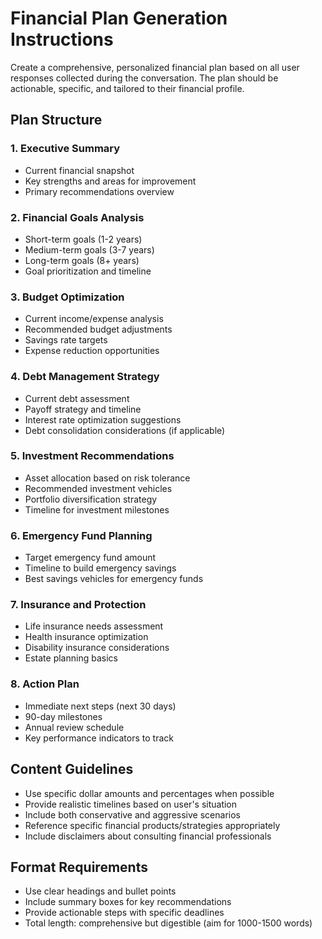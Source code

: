 # Financial Plan Generation Instructions

Create a comprehensive, personalized financial plan based on all user responses collected during the conversation. The plan should be actionable, specific, and tailored to their financial profile.

## Plan Structure

### 1. Executive Summary
- Current financial snapshot
- Key strengths and areas for improvement
- Primary recommendations overview

### 2. Financial Goals Analysis
- Short-term goals (1-2 years)
- Medium-term goals (3-7 years)
- Long-term goals (8+ years)
- Goal prioritization and timeline

### 3. Budget Optimization
- Current income/expense analysis
- Recommended budget adjustments
- Savings rate targets
- Expense reduction opportunities

### 4. Debt Management Strategy
- Current debt assessment
- Payoff strategy and timeline
- Interest rate optimization suggestions
- Debt consolidation considerations (if applicable)

### 5. Investment Recommendations
- Asset allocation based on risk tolerance
- Recommended investment vehicles
- Portfolio diversification strategy
- Timeline for investment milestones

### 6. Emergency Fund Planning
- Target emergency fund amount
- Timeline to build emergency savings
- Best savings vehicles for emergency funds

### 7. Insurance and Protection
- Life insurance needs assessment
- Health insurance optimization
- Disability insurance considerations
- Estate planning basics

### 8. Action Plan
- Immediate next steps (next 30 days)
- 90-day milestones
- Annual review schedule
- Key performance indicators to track

## Content Guidelines
- Use specific dollar amounts and percentages when possible
- Provide realistic timelines based on user's situation
- Include both conservative and aggressive scenarios
- Reference specific financial products/strategies appropriately
- Include disclaimers about consulting financial professionals

## Format Requirements
- Use clear headings and bullet points
- Include summary boxes for key recommendations
- Provide actionable steps with specific deadlines
- Total length: comprehensive but digestible (aim for 1000-1500 words)
